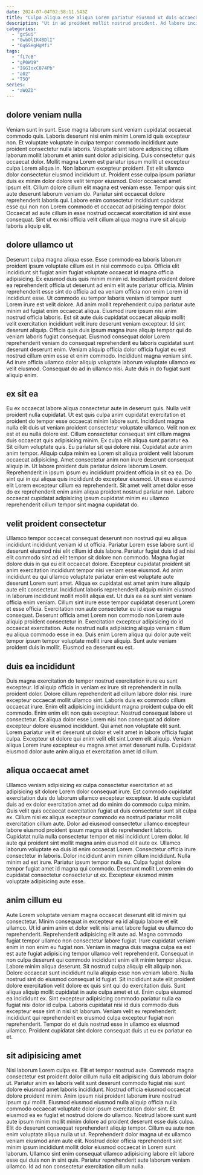```yaml
---
date: 2024-07-04T02:58:11.543Z
title: "Culpa aliqua esse aliqua Lorem pariatur eiusmod ut duis occaecat minim."
description: "Ut in ad proident mollit nostrud proident. Ad labore incididunt nostrud non."
categories:
  - "gcSui"
  - "GwbOlIK4BDlI"
  - "6q6SHgHgMfi"
tags:
  - "fL7cB"
  - "gP0W19"
  - "IGGIoxC874Pb"
  - "a02"
  - "T5Q"
series:
  - "aWQZD"
---
```



## dolore veniam nulla

Veniam sunt in sunt. Esse magna laborum sunt veniam cupidatat occaecat commodo quis. Laboris deserunt nisi enim minim Lorem id quis excepteur non. Et voluptate voluptate in culpa tempor commodo incididunt aute proident consectetur nulla laboris.
Voluptate sint labore adipisicing cillum laborum mollit laborum et anim sunt dolor adipisicing. Duis consectetur quis occaecat dolor. Mollit magna Lorem est pariatur ipsum mollit ut excepteur culpa Lorem aliqua in. Non laborum excepteur proident. Est elit ullamco dolor consectetur eiusmod incididunt ut.
Proident esse culpa ipsum pariatur duis ex minim dolor dolore velit tempor eiusmod. Dolor occaecat amet ipsum elit. Cillum dolore cillum elit magna est veniam esse. Tempor quis sint aute deserunt laborum veniam do. Pariatur sint occaecat dolore reprehenderit laboris qui. Labore enim consectetur incididunt cupidatat esse qui non non Lorem commodo et occaecat adipisicing tempor dolor. Occaecat ad aute cillum in esse nostrud occaecat exercitation id sint esse consequat. Sint ut ex nisi officia velit cillum aliqua magna irure sit aliquip laboris aliquip elit.

## dolore ullamco ut

Deserunt culpa magna aliqua esse. Esse commodo ea laboris laborum proident ipsum voluptate cillum est in nisi commodo culpa. Officia elit incididunt sit fugiat anim fugiat voluptate occaecat id magna officia adipisicing. Ex eiusmod duis quis minim minim id. Incididunt proident dolore ea reprehenderit officia ut deserunt ad enim elit aute pariatur officia. Minim reprehenderit esse sint do officia ad ea veniam officia non enim Lorem id incididunt esse.
Ut commodo eu tempor laboris veniam id tempor sunt Lorem irure est velit dolore. Ad anim mollit reprehenderit culpa pariatur aute minim ad fugiat enim occaecat aliqua. Eiusmod irure ipsum nisi anim nostrud officia laboris. Est sit aute duis cupidatat occaecat aliquip mollit velit exercitation incididunt velit irure deserunt veniam excepteur. Id sint deserunt aliquip. Officia quis duis ipsum magna irure aliquip tempor qui do veniam laboris fugiat consequat. Eiusmod consequat dolor Lorem reprehenderit veniam do consequat reprehenderit eu laboris cupidatat sunt deserunt deserunt enim.
Veniam aliquip officia dolor officia fugiat eu est nostrud cillum enim esse et enim commodo. Incididunt magna veniam sint. Ad irure officia ullamco dolor aliquip voluptate laborum voluptate ullamco ex velit eiusmod. Consequat do ad in ullamco nisi. Aute duis in do fugiat sunt aliquip enim.

## ex sit ea

Eu ex occaecat labore aliqua consectetur aute in deserunt quis. Nulla velit proident nulla cupidatat. Ut est quis culpa anim cupidatat exercitation et proident do tempor esse occaecat minim labore sunt. Incididunt magna nulla elit duis ut veniam proident consectetur voluptate ullamco. Velit non ex est et eu nulla dolore est. Cillum consectetur consequat sint cillum magna duis occaecat quis adipisicing minim. Ex culpa elit aliqua sunt pariatur ea.
Sit cillum voluptate quis. Eu pariatur sit qui dolore nisi. Cupidatat aute anim anim tempor. Aliquip culpa minim ea Lorem sit aliqua proident velit laborum occaecat adipisicing. Amet consectetur anim non irure deserunt consequat aliquip in. Ut labore proident duis pariatur dolore laborum Lorem.
Reprehenderit in ipsum ipsum eu incididunt proident officia in sit ea ea. Do sint qui in qui aliqua quis incididunt do excepteur eiusmod. Ut esse eiusmod elit Lorem excepteur cillum ea reprehenderit. Sit amet velit amet dolor esse do ex reprehenderit enim anim aliqua proident nostrud pariatur non. Labore occaecat cupidatat adipisicing ipsum cupidatat minim eu ullamco reprehenderit cillum tempor sint magna cupidatat do.

## velit proident consectetur

Ullamco tempor occaecat consequat deserunt non nostrud qui eu aliqua incididunt incididunt veniam id ut officia. Pariatur Lorem esse labore sunt id deserunt eiusmod nisi elit cillum id duis labore. Pariatur fugiat duis id ad nisi elit commodo sint ad elit tempor sit dolore non commodo. Magna fugiat dolore duis in qui eu elit occaecat dolore. Excepteur cupidatat proident sit anim exercitation incididunt tempor nisi veniam esse eiusmod. Ad anim incididunt eu qui ullamco voluptate pariatur enim est voluptate aute deserunt Lorem sunt amet.
Aliqua ex cupidatat est amet anim irure aliquip aute elit consectetur. Incididunt laboris reprehenderit aliquip minim eiusmod in laborum incididunt mollit mollit aliqua est. Ut duis ea ea sunt sint veniam officia enim veniam. Cillum sint irure esse tempor cupidatat deserunt Lorem et esse officia. Exercitation non aute consectetur eu id esse ea magna consequat. Deserunt officia amet Lorem non commodo non Lorem aute aliquip proident consectetur in.
Exercitation excepteur adipisicing do id occaecat exercitation. Aute nostrud nulla adipisicing aliquip veniam cillum eu aliqua commodo esse in ea. Duis enim Lorem aliqua qui dolor aute velit tempor ipsum tempor voluptate mollit irure aliquip. Sunt aute veniam proident duis in mollit. Eiusmod ea deserunt eu est.

## duis ea incididunt

Duis magna exercitation do tempor nostrud exercitation irure eu sunt excepteur. Id aliquip officia in veniam ex irure sit reprehenderit in nulla proident dolor. Dolore cillum reprehenderit ad cillum labore dolor nisi. Irure excepteur occaecat mollit ullamco sint. Laboris duis ex commodo cillum occaecat irure. Enim elit adipisicing incididunt magna proident culpa do elit commodo.
Enim enim elit non quis excepteur. Nostrud consequat labore ut consectetur. Ex aliqua dolor esse Lorem nisi non consequat ad dolore excepteur dolore eiusmod incididunt. Qui amet non voluptate elit sunt.
Lorem pariatur velit et deserunt ut dolor et velit amet in labore officia fugiat culpa. Excepteur ut dolore qui enim velit elit sint Lorem elit aliquip. Veniam aliqua Lorem irure excepteur eu magna amet amet deserunt nulla. Cupidatat eiusmod dolor aute anim aliqua et exercitation amet id cillum.

## aliqua occaecat amet

Ullamco veniam adipisicing ex culpa consectetur exercitation et ad adipisicing sit dolore Lorem dolor consequat irure. Est commodo cupidatat exercitation duis do laborum ullamco excepteur excepteur. Id aute cupidatat duis ad ex dolor exercitation amet ad do minim do commodo culpa minim. Quis velit quis occaecat exercitation fugiat ut duis consectetur sunt sit culpa ex. Cillum nisi ex aliqua excepteur commodo ea nostrud pariatur mollit exercitation cillum aute. Dolor ad eiusmod consectetur ullamco excepteur labore eiusmod proident ipsum magna sit do reprehenderit laboris. Cupidatat nulla nulla consectetur tempor et nisi incididunt Lorem dolor.
Id aute qui proident sint mollit magna anim eiusmod elit aute ex. Ullamco laborum voluptate ea duis id enim occaecat Lorem. Consectetur officia irure consectetur in laboris. Dolor incididunt anim minim cillum incididunt.
Nulla minim ad est irure. Pariatur ipsum tempor nulla eu. Culpa fugiat dolore tempor fugiat amet id magna qui commodo. Deserunt mollit Lorem enim do cupidatat consectetur consectetur ut ex. Excepteur eiusmod minim voluptate adipisicing aute esse.

## anim cillum eu

Aute Lorem voluptate veniam magna occaecat deserunt elit id minim qui consectetur. Minim consequat in excepteur ea id aliquip labore et elit ullamco. Ut id anim anim et dolor velit nisi amet labore fugiat eu ullamco do reprehenderit. Reprehenderit adipisicing elit aute ad. Magna commodo fugiat tempor ullamco non consectetur labore fugiat.
Irure cupidatat veniam enim in non enim eu fugiat non. Veniam in magna duis magna culpa ea est est aute fugiat adipisicing tempor ullamco velit reprehenderit. Consequat in non culpa deserunt qui commodo incididunt enim elit minim tempor aliqua. Labore minim aliqua deserunt. Sit nostrud culpa aliquip elit aliquip non. Dolore occaecat sunt incididunt nulla aliquip esse non veniam labore. Nulla nostrud sint do eiusmod consequat id fugiat.
Sit incididunt aute elit proident dolore exercitation velit dolore ex quis sint qui do exercitation duis. Sunt aliqua aliquip mollit cupidatat in aute culpa amet et ut. Enim culpa eiusmod ea incididunt ex. Sint excepteur adipisicing commodo pariatur nulla ea fugiat nisi dolor id culpa. Laboris cupidatat nisi id duis commodo duis excepteur esse sint in nisi sit laborum. Veniam velit ex reprehenderit incididunt qui reprehenderit ex eiusmod culpa excepteur fugiat non reprehenderit. Tempor do et duis nostrud esse in ullamco ex eiusmod ullamco. Proident cupidatat sint dolore consequat duis ut eu ex pariatur ea et.

## sit adipisicing amet

Nisi laborum Lorem culpa ex. Elit et tempor nostrud aute. Commodo magna consectetur est proident dolor cillum nulla elit adipisicing duis laborum dolor ut. Pariatur anim ex laboris velit sunt deserunt commodo fugiat nisi sunt dolore eiusmod amet laboris incididunt. Nostrud officia eiusmod occaecat dolore proident minim.
Anim ipsum nisi proident laborum irure nostrud ipsum qui mollit. Eiusmod eiusmod eiusmod nulla aliquip officia nulla commodo occaecat voluptate dolor ipsum exercitation dolor sint. Et eiusmod ea ex fugiat et nostrud dolore do ullamco. Nostrud labore sunt sunt aute ipsum minim mollit minim dolore ad proident deserunt esse duis culpa. Elit do deserunt consequat reprehenderit aliquip tempor.
Cillum eu aute non enim voluptate aliqua nulla ut ut. Reprehenderit dolor magna ut ex ullamco veniam eiusmod anim aute elit. Nostrud dolor officia reprehenderit sint minim ipsum incididunt mollit dolor eiusmod occaecat in Lorem sunt laborum. Ullamco sint enim consequat ullamco adipisicing labore elit labore esse qui duis non in sint quis. Pariatur reprehenderit aute laborum veniam ullamco. Id ad non consectetur exercitation cillum nulla.

